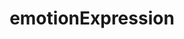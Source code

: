 ---
title: emotionExpression
description: lihan's catharsis of emotion
image: 

# Badge style
style:
    background: "#2a9d8f"
    color: "#fff"
---